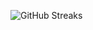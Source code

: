 ![GitHub Streaks](https://github-streaks-mqc9.onrender.com/streak/happilli/image?theme=midnight&cache_bust=1743074896&lang=ja)
